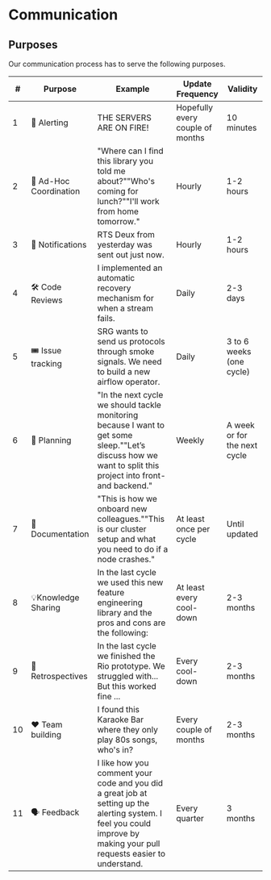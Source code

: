 # Communication

## Purposes

Our communication process has to serve the following purposes.

| #  | Purpose               | Example                                                                                                                                                                 | Update Frequency                 | Validity                     |
|----|-----------------------|-------------------------------------------------------------------------------------------------------------------------------------------------------------------------|----------------------------------|------------------------------|
| 1  | 🚨 Alerting            | THE SERVERS ARE ON FIRE!                                                                                                                                                | Hopefully every couple of months | 10 minutes                   |
| 2  | 🔀 Ad-Hoc Coordination | "Where can I find this library you told me about?""Who's coming for lunch?""I'll work from home tomorrow."                                                              | Hourly                           | 1-2 hours                    |
| 3  | 👋 Notifications       | RTS Deux from yesterday was sent out just now.                                                                                                                          | Hourly                           | 1-2 hours                    |
| 4  | 🛠 Code Reviews        | I implemented an automatic recovery mechanism for when a stream fails.                                                                                                  | Daily                            | 2-3 days                     |
| 5  | 🎟 Issue tracking      | SRG wants to send us protocols through smoke signals. We need to build a new airflow operator.                                                                          | Daily                            | 3 to 6 weeks (one cycle)     |
| 6  | 🔭 Planning            | "In the next cycle we should tackle monitoring because I want to get some sleep.""Let’s discuss how we want to split this project into front- and backend."             | Weekly                           | A week or for the next cycle |
| 7  | 📝 Documentation       | "This is how we onboard new colleagues.""This is our cluster setup and what you need to do if a node crashes."                                                          | At least once per cycle          | Until updated                |
| 8  | 💡Knowledge Sharing    | In the last cycle we used this new feature engineering library and the pros and cons are the following:                                                                 | At least every cool-down         | 2-3 months                   |
| 9  | 👀 Retrospectives        | In the last cycle we finished the Rio prototype. We struggled with... But this worked fine ...                                                                          | Every cool-down                  | 2-3 months                   |
| 10 | ❤️ Team building       | I found this Karaoke Bar where they only play 80s songs, who's in?                                                                                                      | Every couple of months           | 2-3 months                   |
| 11 | 🗣 Feedback            | I like how you comment your code and you did a great job at setting up the alerting system. I feel you could improve by making your pull requests easier to understand. | Every quarter                    | 3 months                     |

